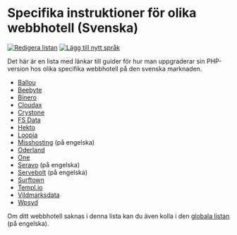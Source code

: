 # Specifika instruktioner för olika webbhotell (Svenska)


[![Redigera listan](https://img.shields.io/badge/Edit_List--green.svg?style=social)](https://github.com/wp-core-php/servehappy-resources/edit/master/tutorials/hosting-specific/tutorials-sv.md)
[![Lägg till nytt språk](https://img.shields.io/badge/Add_New_Language--green.svg?style=social)](https://github.com/wp-core-php/servehappy-resources/new/master/tutorials/hosting-specific)

Det här är en lista med länkar till guider för hur man uppgraderar sin PHP-version hos olika specifika webbhotell på den svenska marknaden.

* [Ballou](https://minasidor.ballou.se/knowledgebase/1021/PHP-version-Linux.html)
* [Beebyte](https://docs.beebyte.se/pages/viewpage.action?pageId=1605635)
* [Binero](https://www.binero.se/faq/faq-kontrollpanel/kontrollpanel/hur-kan-jag-i-kontrollpanelen-se-eller-redigera-min-php-version-f-r-min-webbplats)
* [Cloudax](https://cloudax.se/vilken-php-version-kan-jag-anvanda/)
* [Crystone](https://helpdesk.crystone.se/hc/sv/articles/207525186-%C3%84ndra-PHP-version)
* [FS Data](https://fsdata.se/manualer/kontrollpanel/hemsida/byt-php-version-genom-waff/)
* [Hekto](https://standout.se/uppgradera-php-version-pa-hekto/)
* [Loopia](https://support.loopia.se/wiki/uppgradera-php-hos-loopia/)
* [Misshosting](https://missgroup.intercom.help/miss-hosting/video-guider/video-hur-jag-andrar-php-version) (på engelska)
* [Oderland](https://www.oderland.se/support/artikel/hur-andrar-jag-php-version/)
* [One](https://help.one.com/hc/sv/articles/115005585589-Vad-ska-jag-kontrollera-vid-uppgradering-av-PHP-)
* [Seravo](https://help.seravo.com/en/knowledgebase/13-server-configuration/docs/107-transfer-your-site-to-use-newest-php-version) (på engelska)
* [Servebolt](https://service.servebolt.com/server-setup-and-configuration/supported-php-versions) (på engelska)
* [Surftown](https://controlpanel.surftown.com/knowledgebase/article/225/att-byta-till-php-7&languagechange=Swedish)
* [Templ.io](https://help.templ.io/svenska-supportartiklar/server-setup-och-konfiguration/php-versioner)
* [Vildmarksdata](https://kundzon.vildmarksdata.se/knowledgebase/67/Andra-PHP-version-pa-en-webbplats.html)
* [Wpsyd](https://www.wpsyd.com/kb/view.php?id=107)


Om ditt webbhotell saknas i denna lista kan du även kolla i den [globala listan](https://github.com/WordPress/servehappy-resources/blob/master/tutorials/hosting-specific/tutorials-en.md) (på engelska).
